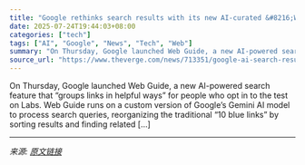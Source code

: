 ```yaml
---
title: "Google rethinks search results with its new AI-curated &#8216;Web Guide&#8217;"
date: 2025-07-24T19:44:03+08:00
categories: ["tech"]
tags: ["AI", "Google", "News", "Tech", "Web"]
summary: "On Thursday, Google launched Web Guide, a new AI-powered search feature that “groups links in helpful ways” for people who opt in to the test on Labs. Web Guide runs on a custom version of Google’s Ge"
source_url: "https://www.theverge.com/news/713351/google-ai-search-results-web-guide-labs-beta-test"
---
```


On Thursday, Google launched Web Guide, a new AI-powered search feature that “groups links in helpful ways” for people who opt in to the test on Labs. Web Guide runs on a custom version of Google’s Gemini AI model to process search queries, reorganizing the traditional “10 blue links&#8221; by sorting results and finding related [&#8230;]

---

*来源: [原文链接](https://www.theverge.com/news/713351/google-ai-search-results-web-guide-labs-beta-test)*
